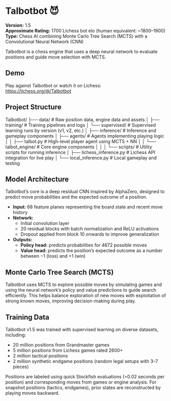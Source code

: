 # Talbotbot 😈

**Version:** 1.5  
**Approximate Rating:** 1700 Lichess bot elo (human equivalent: ~1800–1900)  
**Type:** Chess AI combining Monte Carlo Tree Search (MCTS) with a Convolutional Neural Network (CNN)

Talbotbot is a chess engine that uses a deep neural network to evaluate positions and guide move selection with MCTS.

## Demo

Play against Talbotbot or watch it on Lichess:  
https://lichess.org/@/Talbotbot

## Project Structure

Talbotbot/
├── data/                         # Raw position data, engine data and assets
│
├── training/                     # Training pipelines and logs
│ └── supervised/                 # Supervised learning runs by version (v1, v2, etc.)
│
├── inference/                    # Inference and gameplay components
│ ├── agents/                     # Agents implementing playing logic
│ │ ├── talbot.py                 # High-level player agent using MCTS + NN
│ │ └── talbot_engine/            # Core engine components
│ │ 
│ └── scripts/                    # Utility scripts for running inference
│   ├── lichess_inference.py      # Lichess API integration for live play
│   └── local_inference.py        # Local gameplay and testing


## Model Architecture

Talbotbot’s core is a deep residual CNN inspired by AlphaZero, designed to predict move probabilities and the expected outcome of a position.

- **Input:** 68 feature planes representing the board state and recent move history  
- **Network:**  
  - Initial convolution layer  
  - 20 residual blocks with batch normalization and ReLU activations  
  - Dropout applied from block 10 onwards to improve generalization  
- **Outputs:**  
  - **Policy head:** predicts probabilities for 4672 possible moves  
  - **Value head:** predicts the position’s expected outcome as a number between −1 (loss) and +1 (win)

## Monte Carlo Tree Search (MCTS)

Talbotbot uses MCTS to explore possible moves by simulating games and using the neural network’s policy and value predictions to guide search efficiently. This helps balance exploration of new moves with exploitation of strong known moves, improving decision-making during play.

## Training Data

Talbotbot v1.5 was trained with supervised learning on diverse datasets, including:

- 20 million positions from Grandmaster games  
- 5 million positions from Lichess games rated 2600+  
- 2 million tactical positions  
- 2 million synthetic endgame positions (random legal setups with 3–7 pieces)

Positions are labeled using quick Stockfish evaluations (~0.02 seconds per position) and corresponding moves from games or engine analysis. For snapshot positions (tactics, endgames), prior states are reconstructed by playing moves backward.